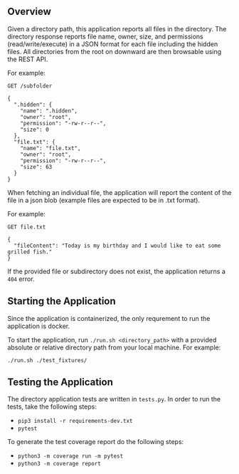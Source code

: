 ## Overview 

Given a directory path, this application reports all files in the directory. The directory response reports file name, owner, size, and permissions (read/write/execute) in a JSON format for each file including the hidden files. All directories from the root on downward are then browsable using the REST API.


For example: 

```
GET /subfolder

{
  ".hidden": {
    "name": ".hidden",
    "owner": "root",
    "permission": "-rw-r--r--",
    "size": 0
  },
  "file.txt": {
    "name": "file.txt",
    "owner": "root",
    "permission": "-rw-r--r--",
    "size": 63
  }
}
```
When fetching an individual file, the application will report the content of the file in a json blob (example files are expected to be in .txt format).

For example: 

```
GET file.txt

{
  "fileContent": "Today is my birthday and I would like to eat some grilled fish."
}
```

If the provided file or subdirectory does not exist, the application returns a `404` error. 

## Starting the Application

Since the application is containerized, the only requrement to run the application is docker.  

To start the application, run `./run.sh <directory_path>` with a provided absolute or relative directory path from your local machine. For example:

```
./run.sh ./test_fixtures/
```

## Testing the Application 

The directory application tests are written in `tests.py`. In order to run the tests, take the following steps:

- `pip3 install -r requirements-dev.txt`
- `pytest`

To generate the test coverage report do the following steps:
- `python3 -m coverage run -m pytest`
- `python3 -m coverage report`